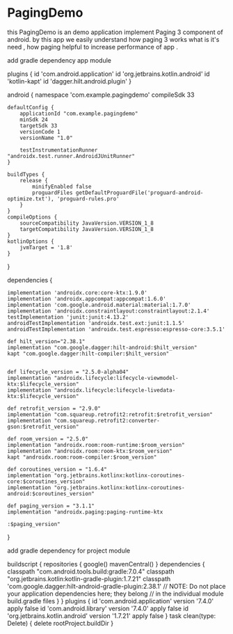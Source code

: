 # PagingDemo
this PagingDemo is an demo application implement Paging 3 component of android. by this app we easily understand how paging 3 works what is it's need , how paging helpful to increase performance of app .

add gradle dependency app module 

plugins {
    id 'com.android.application'
    id 'org.jetbrains.kotlin.android'
    id 'kotlin-kapt'
    id 'dagger.hilt.android.plugin'
}

android {
    namespace 'com.example.pagingdemo'
    compileSdk 33

    defaultConfig {
        applicationId "com.example.pagingdemo"
        minSdk 24
        targetSdk 33
        versionCode 1
        versionName "1.0"

        testInstrumentationRunner "androidx.test.runner.AndroidJUnitRunner"
    }

    buildTypes {
        release {
            minifyEnabled false
            proguardFiles getDefaultProguardFile('proguard-android-optimize.txt'), 'proguard-rules.pro'
        }
    }
    compileOptions {
        sourceCompatibility JavaVersion.VERSION_1_8
        targetCompatibility JavaVersion.VERSION_1_8
    }
    kotlinOptions {
        jvmTarget = '1.8'
    }
}

dependencies {

    implementation 'androidx.core:core-ktx:1.9.0'
    implementation 'androidx.appcompat:appcompat:1.6.0'
    implementation 'com.google.android.material:material:1.7.0'
    implementation 'androidx.constraintlayout:constraintlayout:2.1.4'
    testImplementation 'junit:junit:4.13.2'
    androidTestImplementation 'androidx.test.ext:junit:1.1.5'
    androidTestImplementation 'androidx.test.espresso:espresso-core:3.5.1'

    def hilt_version="2.38.1"
    implementation "com.google.dagger:hilt-android:$hilt_version"
    kapt "com.google.dagger:hilt-compiler:$hilt_version"


    def lifecycle_version = "2.5.0-alpha04"
    implementation "androidx.lifecycle:lifecycle-viewmodel-ktx:$lifecycle_version"
    implementation "androidx.lifecycle:lifecycle-livedata-ktx:$lifecycle_version"

    def retrofit_version = "2.9.0"
    implementation "com.squareup.retrofit2:retrofit:$retrofit_version"
    implementation "com.squareup.retrofit2:converter-gson:$retrofit_version"

    def room_version = "2.5.0"
    implementation "androidx.room:room-runtime:$room_version"
    implementation "androidx.room:room-ktx:$room_version"
    kapt "androidx.room:room-compiler:$room_version"

    def coroutines_version = "1.6.4"
    implementation "org.jetbrains.kotlinx:kotlinx-coroutines-core:$coroutines_version"
    implementation "org.jetbrains.kotlinx:kotlinx-coroutines-android:$coroutines_version"

    def paging_version = "3.1.1"
    implementation "androidx.paging:paging-runtime-ktx
    
    :$paging_version"
}

add gradle dependency for project module 

buildscript {
    repositories {
        google()
        mavenCentral()
    }
    dependencies {
        classpath "com.android.tools.build:gradle:7.0.4"
        classpath "org.jetbrains.kotlin:kotlin-gradle-plugin:1.7.21"
        classpath 'com.google.dagger:hilt-android-gradle-plugin:2.38.1'
        // NOTE: Do not place your application dependencies here; they belong
        // in the individual module build.gradle files
    }
}
plugins {
    id 'com.android.application' version '7.4.0' apply false
    id 'com.android.library' version '7.4.0' apply false
    id 'org.jetbrains.kotlin.android' version '1.7.21' apply false
}
task clean(type: Delete) {
    delete rootProject.buildDir
}

